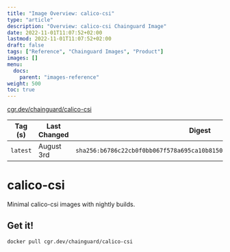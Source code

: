```yaml
---
title: "Image Overview: calico-csi"
type: "article"
description: "Overview: calico-csi Chainguard Image"
date: 2022-11-01T11:07:52+02:00
lastmod: 2022-11-01T11:07:52+02:00
draft: false
tags: ["Reference", "Chainguard Images", "Product"]
images: []
menu:
  docs:
    parent: "images-reference"
weight: 500
toc: true
---
```


[cgr.dev/chainguard/calico-csi](https://github.com/chainguard-images/images/tree/main/images/calico-csi)

| Tag (s)   | Last Changed | Digest                                                                    |
|-----------|--------------|---------------------------------------------------------------------------|
|  `latest` | August 3rd   | `sha256:b6786c22cb0f0bb067f578a695ca10b8150bae8fbb3827e113f0222c40fd5942` |

# calico-csi

Minimal calico-csi images with nightly builds.

## Get it!

```shell
docker pull cgr.dev/chainguard/calico-csi
```
